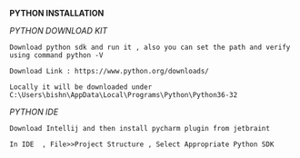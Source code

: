 **PYTHON INSTALLATION**


_PYTHON DOWNLOAD KIT_

`Download python sdk and run it , also you can set the path
and verify using command python -V`

`Download Link : https://www.python.org/downloads/`

`Locally it will be downloaded under C:\Users\bishn\AppData\Local\Programs\Python\Python36-32`

_PYTHON IDE_

`Download Intellij and then install pycharm plugin from jetbraint`

`In IDE  , File>>Project Structure , Select Appropriate Python SDK`

